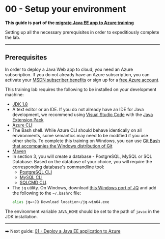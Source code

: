 # 00 - Setup your environment

__This guide is part of the [migrate Java EE app to Azure training](../README.md)__

Setting up all the necessary prerequisites in order to expeditiously complete the lab.

---

## Prerequisites

In order to deploy a Java Web app to cloud, you need 
an Azure subscription. If you do not already have an Azure subscription, you can activate your 
[MSDN subscriber benefits](https://azure.microsoft.com/pricing/member-offers/msdn-benefits-details/) 
or sign up for a 
[free Azure account]((https://azure.microsoft.com/pricing/free-trial/)).

This training lab requires the following to be installed on your development machine:

* [JDK 1.8](https://www.azul.com/downloads/azure-only/zulu/?&version=java-8-lts&architecture=x86-64-bit&package=jdk)
* A text editor or an IDE. If you do not already have an IDE for Java development, 
we recommend using [Visual Studio Code](https://code.visualstudio.com/) 
with the [Java Extension Pack](https://marketplace.visualstudio.com/items?itemName=vscjava.vscode-java-pack)
* [Azure CLI](https://docs.microsoft.com/en-us/cli/azure/install-azure-cli?view=azure-cli-latest) 
* The Bash shell. While Azure CLI should behave identically on all environments, some semantics may need to be modified if
 you use other shells. To complete this training on Windows, you can 
 use [Git Bash that accompanies the Windows distribution of Git](https://git-scm.com/download/win)
* [Maven](http://maven.apache.org/)
* In section 3, you will create a database - PostgreSQL, MySQL or SQL Database. Based on the 
database of your choice, you will require the corresponding database's commandline tool:
  * [PostgreSQL CLI](https://www.postgresql.org/docs/current/app-psql.html)
  * [MySQL CLI](https://dev.mysql.com/downloads/shell/)
  * [SQLCMD CLI](https://cloudblogs.microsoft.com/sqlserver/2017/05/16/sql-server-command-line-tools-for-macos-released/).
* The `jq` utility. On Windows, download [this Windows port of JQ](https://github.com/stedolan/jq/releases) and add the following to the `~/.bashrc` file: 
   ```bash
   alias jq=<JQ Download location>/jq-win64.exe
   ```

The environment variable `JAVA_HOME` should be set to the path of `javac` in the JDK installation.

---

➡️ Next guide: [01 - Deploy a Java EE application to Azure](../step-01-deploy-java-ee-app-to-azure/README.md)